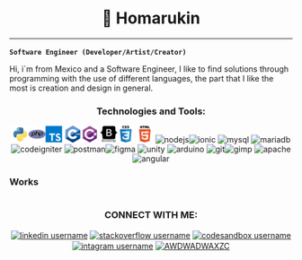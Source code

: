 
<h1 align="center">🎴 Homarukin</h1>

---

**`Software Engineer (Developer/Artist/Creator)`**


Hi, i´m from Mexico and a Software Engineer, I like to find solutions through programming with the use of different languages, the part that I like the most is creation and design in general.

<div align="center">
<h3 align="center">Technologies and Tools:</h3>
   
<img src="https://raw.githubusercontent.com/devicons/devicon/master/icons/python/python-original.svg" alt="python" width="30" height="30"/><img src="https://raw.githubusercontent.com/devicons/devicon/master/icons/php/php-original.svg" alt="php" width="30" height="30"/><img src="https://raw.githubusercontent.com/devicons/devicon/master/icons/typescript/typescript-original.svg" alt="typescript" width="30" height="30"/> <img src="https://raw.githubusercontent.com/devicons/devicon/master/icons/cplusplus/cplusplus-original.svg" alt="cplusplus" width="30" height="30"/><img src="https://raw.githubusercontent.com/devicons/devicon/master/icons/csharp/csharp-original.svg" alt="csharp" width="30" height="30"/> <img src="https://raw.githubusercontent.com/devicons/devicon/master/icons/bootstrap/bootstrap-plain-wordmark.svg" alt="bootstrap" width="30" height="30"/><img src="https://raw.githubusercontent.com/devicons/devicon/master/icons/css3/css3-original-wordmark.svg" alt="css3" width="30" height="30"/> <img src="https://raw.githubusercontent.com/devicons/devicon/master/icons/html5/html5-original-wordmark.svg" alt="html5" width="30" height="30"/> <img src="https://cdn.jsdelivr.net/gh/devicons/devicon/icons/nodejs/nodejs-original.svg" alt="nodejs" width="30" height="30"/><img src="https://cdn.jsdelivr.net/gh/devicons/devicon/icons/ionic/ionic-original.svg" alt="ionic" width="30" height="30"/> <img src="https://cdn.jsdelivr.net/gh/devicons/devicon/icons/mysql/mysql-original.svg" alt="mysql" width="30" height="30"/> <img src="https://www.vectorlogo.zone/logos/mariadb/mariadb-icon.svg" alt="mariadb" width="30" height="30"/> <img src="https://cdn.worldvectorlogo.com/logos/codeigniter.svg" alt="codeigniter" width="30" height="30"/> <img src="https://www.vectorlogo.zone/logos/getpostman/getpostman-icon.svg" alt="postman" width="30" height="30"/><img src="https://www.vectorlogo.zone/logos/figma/figma-icon.svg" alt="figma" width="30" height="30"/> <img src="https://www.vectorlogo.zone/logos/unity3d/unity3d-icon.svg" alt="unity" width="30" height="30"/> <img src="https://cdn.worldvectorlogo.com/logos/arduino-1.svg" alt="arduino" width="30" height="30"/> <img src="https://www.vectorlogo.zone/logos/git-scm/git-scm-icon.svg" alt="git" width="30" height="30"/><img src="https://cdn.jsdelivr.net/gh/devicons/devicon/icons/gimp/gimp-original.svg" alt="gimp" width="30" height="30"/> <img src="https://cdn.jsdelivr.net/gh/devicons/devicon/icons/apache/apache-plain-wordmark.svg" alt="apache" width="30" height="30"/> <img src="https://angular.io/assets/images/logos/angular/angular.svg" alt="angular" width="30" height="30"/>
</div>

### Works















# <h3 align="center">CONNECT WITH ME:</h3>
<p align="center">
<a href="https://www.linkedin.com/in/martin-joaquin-aguilar-muñoz-52a422269/" target="blank"><img align="center" src="https://raw.githubusercontent.com/rahuldkjain/github-profile-readme-generator/master/src/images/icons/Social/linked-in-alt.svg" alt="linkedin username" height="30" width="40" /></a>
<a href="https://stackoverflow.com/users/22058015/homarukin" target="blank"><img align="center" src="https://raw.githubusercontent.com/rahuldkjain/github-profile-readme-generator/master/src/images/icons/Social/stack-overflow.svg" alt="stackoverflow username" height="30" width="40" /></a>
<a href="https://codesandbox.io/u/Homaruukin" target="blank"><img align="center" src="https://raw.githubusercontent.com/rahuldkjain/github-profile-readme-generator/master/src/images/icons/Social/codesandbox.svg" alt="codesandbox username" height="30" width="40" /></a>
<a href="https://instagram.com/" target="blank"><img align="center" src="https://raw.githubusercontent.com/rahuldkjain/github-profile-readme-generator/master/src/images/icons/Social/instagram.svg" alt="intagram username" height="30" width="40" /></a>
<a href="https://discord.gg/" target="blank"><img align="center" src="https://raw.githubusercontent.com/rahuldkjain/github-profile-readme-generator/master/src/images/icons/Social/discord.svg" alt="AWDWADWAXZC" height="30" width="40" /></a>
</p>

